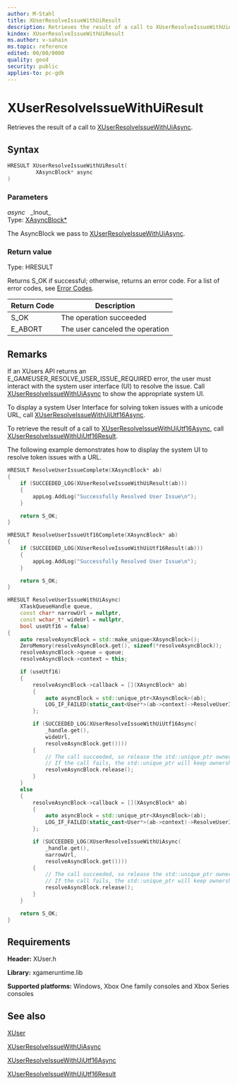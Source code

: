 ```yaml
---
author: M-Stahl
title: XUserResolveIssueWithUiResult
description: Retrieves the result of a call to XUserResolveIssueWithUiAsync.
kindex: XUserResolveIssueWithUiResult
ms.author: v-sahain
ms.topic: reference
edited: 00/00/0000
quality: good
security: public
applies-to: pc-gdk
---
```


# XUserResolveIssueWithUiResult  

Retrieves the result of a call to [XUserResolveIssueWithUiAsync](xuserresolveissuewithuiasync.md).  

## Syntax  
  
```cpp
HRESULT XUserResolveIssueWithUiResult(  
         XAsyncBlock* async  
)  
```  
  
### Parameters  
  
*async* &nbsp;&nbsp;\_Inout\_  
Type: [XAsyncBlock*](../../xasync/structs/xasyncblock.md)  

The AsyncBlock we pass to [XUserResolveIssueWithUiAsync](xuserresolveissuewithuiasync.md).

### Return value

Type: HRESULT
  
Returns S_OK if successful; otherwise, returns an error code. For a list of error codes, see [Error Codes](../../../errorcodes.md).  

| Return Code           | Description             |
|-----------------------|-------------------------|
| S_OK                  | The operation succeeded |
| E_ABORT               | The user canceled the operation |
  
## Remarks

If an XUsers API returns an E_GAMEUSER_RESOLVE_USER_ISSUE_REQUIRED error, the user must interact with the system user interface (UI) to resolve the issue.
Call [XUserResolveIssueWithUiAsync](xuserresolveissuewithuiasync.md) to show the appropriate system UI.

To display a system User Interface for solving token issues with a unicode URL, call [XUserResolveIssueWithUiUtf16Async](xuserresolveissuewithuiutf16async.md).

To retrieve the result of a call to [XUserResolveIssueWithUiUtf16Async](xuserresolveissuewithuiutf16async.md), call [XUserResolveIssueWithUiUtf16Result](xuserresolveissuewithuiutf16result.md).

The following example demonstrates how to display the system UI to resolve token issues with a URL.

```cpp
HRESULT ResolveUserIssueComplete(XAsyncBlock* ab)
{
    if (SUCCEEDED_LOG(XUserResolveIssueWithUiResult(ab)))
    {
        appLog.AddLog("Successfully Resolved User Issue\n");
    }

    return S_OK;
}

HRESULT ResolveUserIssueUtf16Complete(XAsyncBlock* ab)
{
    if (SUCCEEDED_LOG(XUserResolveIssueWithUiUtf16Result(ab)))
    {
        appLog.AddLog("Successfully Resolved User Issue\n");
    }

    return S_OK;
}

HRESULT ResolveUserIssueWithUiAsync(
    XTaskQueueHandle queue,
    const char* narrowUrl = nullptr,
    const wchar_t* wideUrl = nullptr,
    bool useUtf16 = false)
{
    auto resolveAsyncBlock = std::make_unique<XAsyncBlock>();
    ZeroMemory(resolveAsyncBlock.get(), sizeof(*resolveAsyncBlock));
    resolveAsyncBlock->queue = queue;
    resolveAsyncBlock->context = this;

    if (useUtf16)
    {
        resolveAsyncBlock->callback = [](XAsyncBlock* ab)
        {
            auto asyncBlock = std::unique_ptr<XAsyncBlock>(ab);
            LOG_IF_FAILED(static_cast<User*>(ab->context)->ResolveUserIssueUtf16Complete(ab));
        };

        if (SUCCEEDED_LOG(XUserResolveIssueWithUiUtf16Async(
            _handle.get(),
            wideUrl,
            resolveAsyncBlock.get())))
        {
            // The call succeeded, so release the std::unique_ptr ownership of XAsyncBlock* since the callback will take over ownership.
            // If the call fails, the std::unique_ptr will keep ownership and delete the XAsyncBlock*
            resolveAsyncBlock.release();
        }
    }
    else
    {
        resolveAsyncBlock->callback = [](XAsyncBlock* ab)
        {
            auto asyncBlock = std::unique_ptr<XAsyncBlock>(ab);
            LOG_IF_FAILED(static_cast<User*>(ab->context)->ResolveUserIssueComplete(ab));
        };

        if (SUCCEEDED_LOG(XUserResolveIssueWithUiAsync(
            _handle.get(),
            narrowUrl,
            resolveAsyncBlock.get())))
        {
            // The call succeeded, so release the std::unique_ptr ownership of XAsyncBlock* since the callback will take over ownership.
            // If the call fails, the std::unique_ptr will keep ownership and delete the XAsyncBlock*
            resolveAsyncBlock.release();
        }
    }

    return S_OK;
}
```

  
## Requirements  
  
**Header:** XUser.h
  
**Library:** xgameruntime.lib  
  
**Supported platforms:** Windows, Xbox One family consoles and Xbox Series consoles  
  
## See also

[XUser](../xuser_members.md)
  
[XUserResolveIssueWithUiAsync](xuserresolveissuewithuiasync.md)

[XUserResolveIssueWithUiUtf16Async](xuserresolveissuewithuiutf16async.md)

[XUserResolveIssueWithUiUtf16Result](xuserresolveissuewithuiutf16result.md)